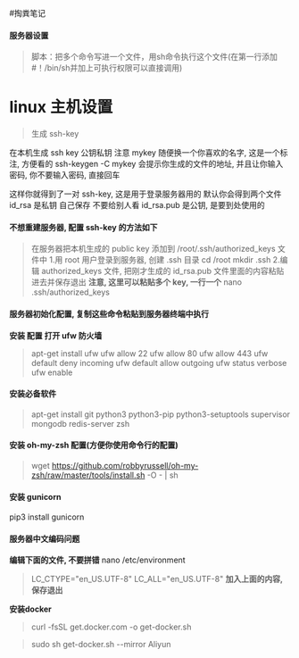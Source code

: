 #掏粪笔记

#### 服务器设置
> 脚本：把多个命令写进一个文件，用sh命令执行这个文件(在第一行添加#！/bin/sh并加上可执行权限可以直接调用)

# linux 主机设置

> 生成 ssh-key

在本机生成 ssh key 公钥私钥
注意  mykey 随便换一个你喜欢的名字, 这是一个标注, 方便看的  ssh-keygen -C mykey
会提示你生成的文件的地址, 并且让你输入密码, 你不要输入密码, 直接回车

这样你就得到了一对 ssh-key, 这是用于登录服务器用的
默认你会得到两个文件
id_rsa 是私钥 自己保存 不要给别人看
id_rsa.pub 是公钥, 是要到处使用的


#### 不想重建服务器, 配置 ssh-key 的方法如下
> 在服务器把本机生成的 public key 添加到 /root/.ssh/authorized_keys 文件中
> 1.用 root 用户登录到服务器, 创建 .ssh 目录
cd /root
mkdir .ssh
> 2.编辑 authorized_keys 文件, 把刚才生成的 id_rsa.pub 文件里面的内容粘贴进去并保存退出
 **注意, 这里可以粘贴多个 key, 一行一个**
nano .ssh/authorized_keys

#### 服务器初始化配置, 复制这些命令粘贴到服务器终端中执行

**安装 配置 打开 ufw 防火墙**
>apt-get install ufw
ufw allow 22
ufw allow 80
ufw allow 443
ufw default deny incoming
ufw default allow outgoing
ufw status verbose  
ufw enable


#### 安装必备软件
>apt-get install git python3 python3-pip python3-setuptools supervisor mongodb redis-server zsh
#### 安装 oh-my-zsh 配置(方便你使用命令行的配置)
>wget https://github.com/robbyrussell/oh-my-zsh/raw/master/tools/install.sh -O - | sh

#### 安装 gunicorn
pip3 install gunicorn



#### 服务器中文编码问题

**编辑下面的文件, 不要拼错**
nano /etc/environment

>LC_CTYPE="en_US.UTF-8"
LC_ALL="en_US.UTF-8"
**加入上面的内容, 保存退出**

**安装docker** 
>curl -fsSL get.docker.com -o get-docker.sh

>sudo sh get-docker.sh --mirror Aliyun
